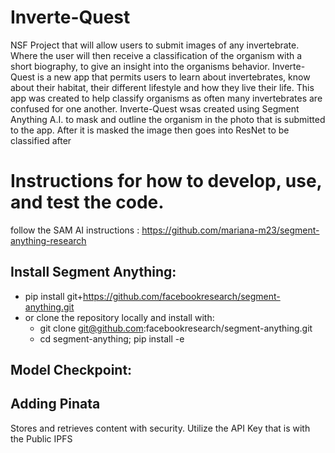 # Inverte-Quest
NSF Project that will allow users to submit images of any invertebrate. Where the user will then receive a classification of the organism with a short biography, to give an insight into the organisms behavior.
Inverte-Quest is a new app that permits users to learn about invertebrates, know about their habitat, their different lifestyle and how they live their life. This app was created to help classify organisms as often many invertebrates are confused for one another.
Inverte-Quest wsas created using Segment Anything A.I. to mask and outline the organism in the photo that is submitted to the app. After it is masked the image then goes into ResNet to be classified after 

# Instructions for how to develop, use, and test the code.
follow the SAM AI instructions : https://github.com/mariana-m23/segment-anything-research

## Install Segment Anything:

  - pip install git+https://github.com/facebookresearch/segment-anything.git
- or clone the repository locally and install with:
    -  git clone git@github.com:facebookresearch/segment-anything.git
  -  cd segment-anything; pip install -e 

## Model Checkpoint:

## Adding Pinata 
Stores and retrieves content with security. Utilize the API Key that is with the Public IPFS
  
